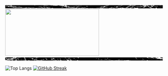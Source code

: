 <img align="center" width="600" height="10" src="https://github.com/caliskate/caliskate/blob/main/wavegif-ezgif.com-crop%20(1).gif?raw=true" align=center>
<img align="center" width="300" height="150" src="https://github.com/caliskate/caliskate/blob/main/f2.gif?raw=true">
<img align="center" width="600" height="10" src="https://github.com/caliskate/caliskate/blob/main/wavegif-ezgif.com-crop%20(2).gif?raw=true" align=center>
  
![Top Langs](https://github-readme-stats.vercel.app/api/top-langs/?username=caliskate&layout=compact&theme=transparent) [![GitHub Streak](https://streak-stats.demolab.com?user=caliskate&theme=transparent&border_radius=3.0&card_width=300&date_format=n/j/Y&currStreakLabel=42f58a&currStreakNum=42f58a&card_height=200)](https://git.io/streak-stats)

<!--
**caliskate/caliskate** is a ✨ _special_ ✨ repository because its `README.md` (this file) appears on your GitHub profile.

Here are some ideas to get you started:

- 🔭 I’m currently working on 
- 🌱 I’m currently learning machine learning with Python
- 👯 I’m looking to collaborate on applied artificial intelligence
- 🤔 I’m looking for help with ...
- 💬 Ask me about ...
- 📫 How to reach me: ...
- 😄 Pronouns: ...
- ⚡ Fun fact: ...
-->
